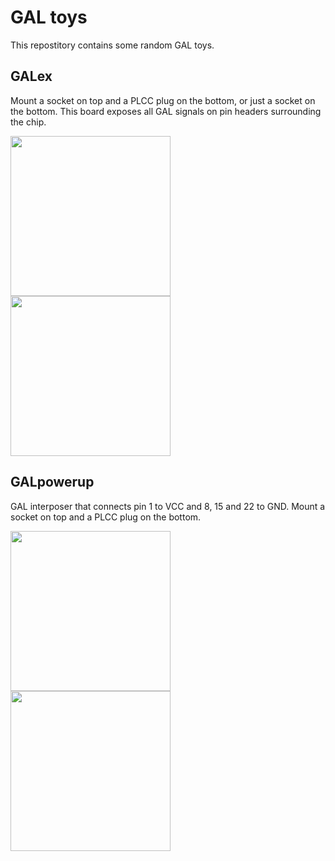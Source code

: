 # GAL toys

This repostitory contains some random GAL toys.

## GALex

Mount a socket on top and a PLCC plug on the bottom, or just a socket on the
bottom. This board exposes all GAL signals on pin headers surrounding the chip.

<a href="images/GALex_top.jpg">
<img src="images/GALex_bottom" width="256">
</a>
<a href="images/GALex_bottom.jpg">
<img src="images/GALex_bottom.jpg" width="256">
</a>

## GALpowerup

GAL interposer that connects pin 1 to VCC and 8, 15 and 22 to GND. Mount a
socket on top and a PLCC plug on the bottom.

<a href="images/GALpowerup_top.jpg">
<img src="images/GALpowerup_bottom" width="256">
</a>
<a href="images/GALpowerup_bottom.jpg">
<img src="images/GALpowerup_bottom.jpg" width="256">
</a>

